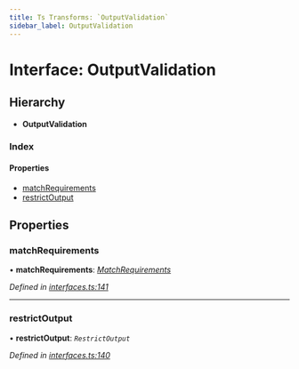 ```yaml
---
title: Ts Transforms: `OutputValidation`
sidebar_label: OutputValidation
---
```


# Interface: OutputValidation

## Hierarchy

* **OutputValidation**

### Index

#### Properties

* [matchRequirements](outputvalidation.md#matchrequirements)
* [restrictOutput](outputvalidation.md#restrictoutput)

## Properties

###  matchRequirements

• **matchRequirements**: *[MatchRequirements](matchrequirements.md)*

*Defined in [interfaces.ts:141](https://github.com/terascope/teraslice/blob/6aab1cd2/packages/ts-transforms/src/interfaces.ts#L141)*

___

###  restrictOutput

• **restrictOutput**: *`RestrictOutput`*

*Defined in [interfaces.ts:140](https://github.com/terascope/teraslice/blob/6aab1cd2/packages/ts-transforms/src/interfaces.ts#L140)*
